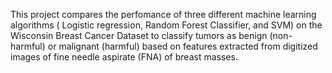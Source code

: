 This project compares the perfomance of three different machine learning algorithms ( Logistic regression, Random Forest Classifier, and SVM) on the Wisconsin Breast Cancer Dataset to classify tumors as benign (non-harmful) or malignant (harmful) based on features extracted from digitized images of fine needle aspirate (FNA) of breast masses.

